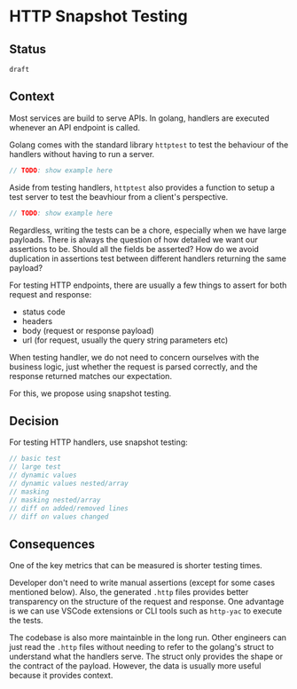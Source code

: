 # HTTP Snapshot Testing

## Status

<!--What is the status, such as proposed, accepted, rejected, deprecated, superseded, etc.? -->
`draft`

## Context

<!--What is the issue that we're seeing that is motivating this decision or change?-->

Most services are build to serve APIs. In golang, handlers are executed whenever an API endpoint is called. 

Golang comes with the standard library `httptest` to test the behaviour of the handlers without having to run a server.

```go
// TODO: show example here
```

Aside from testing handlers, `httptest` also provides a function to setup a test server to test the beavhiour from a client's perspective. 

```go
// TODO: show example here
```


Regardless, writing the tests can be a chore, especially when we have large payloads. There is always the question of how detailed we want our assertions to be. Should all the fields be asserted? How do we avoid duplication in assertions test between different handlers returning the same payload? 

For testing HTTP endpoints, there are usually a few things to assert for both request and response:

- status code
- headers
- body (request or response payload)
- url (for request, usually the query string parameters etc)


When testing handler, we do not need to concern ourselves with the business logic, just whether the request is parsed correctly, and the response returned matches our expectation.

For this, we propose using snapshot testing.

## Decision

<!--What is the change that we're proposing and/or doing?-->


For testing HTTP handlers, use snapshot testing:


```go
// basic test
// large test
// dynamic values
// dynamic values nested/array
// masking
// masking nested/array
// diff on added/removed lines
// diff on values changed
```

## Consequences

<!--What becomes easier or more difficult to do because of this change?-->

One of the key metrics that can be measured is shorter testing times.

Developer don't need to write manual assertions (except for some cases mentioned below). Also, the generated `.http` files provides better transparency on the structure of the request and response. One advantage is we can use VSCode extensions or CLI tools such as `http-yac` to execute the tests.

The codebase is also more maintainble in the long run. Other engineers can just read the `.http` files without needing to refer to the golang's struct to understand what the handlers serve. The struct only provides the shape or the contract of the payload. However, the data is usually more useful because it provides context.
